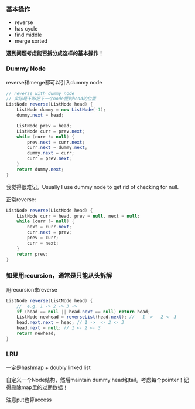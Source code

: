 ### 基本操作
- reverse
- has cycle
- find middle
- merge sorted

**遇到问题考虑能否拆分成这样的基本操作！**

### Dummy Node
reverse和merge都可以引入dummy node
```java
// reverse with dummy node
// 实际是不断把下一个node提到head的位置
ListNode reverse(ListNode head) {
    ListNode dummy = new ListNode(-1);
    dummy.next = head;

    ListNode prev = head;
    ListNode curr = prev.next;
    while (curr != null) {
        prev.next = curr.next;
        curr.next = dummy.next;
        dummy.next = curr;
        curr = prev.next;
    }
    return dummy.next;
}
```

我觉得很难记。Usually I use dummy node to get rid of checking for null.

正常reverse:
```java
ListNode reverse(ListNode head) {
    ListNode curr = head, prev = null, next = null;
    while (curr != null) {
        next = curr.next;
        curr.next = prev;
        prev = curr;
        curr = next;
    }
    return prev;
}
```

### 如果用recursion，通常是只能从头拆解
用recursion来reverse
```java
ListNode reverse(ListNode head) {
    //  e.g. 1 -> 2 -> 3 ->
    if (head == null || head.next == null) return head;
    ListNode newhead = reverseList(head.next); //   1 ->   2 <- 3
    head.next.next = head; // 1 ->  <- 2 <- 3
    head.next = null; // 1 <- 2 <- 3
    return newhead;
}
```


### LRU
一定是hashmap + doubly linked list

自定义一个Node结构，然后maintain dummy head和tail。考虑每个pointer！记得删除map里的过期数据！

注意put也算access



